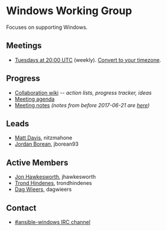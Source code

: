 # Windows Working Group

Focuses on supporting Windows.

## Meetings
* [Tuesdays at 20:00 UTC](https://calendar.google.com/calendar/embed?src=ansible.com_pafenslko0e2bqjgujp8f7s0do%40group.calendar.google.com) (weekly). [Convert to your timezone](http://www.thetimezoneconverter.com/?t=20:00&tz=UTC).

## Progress
* [Collaboration wiki](https://github.com/ansible/community/wiki/Windows) *-- action lists, progress tracker, ideas*
* [Meeting agenda](https://github.com/ansible/community/issues/153)
* [Meeting notes](https://meetbot.fedoraproject.org/sresults/?group_id=ansible-windows&type=channel) *(notes from before 2017-06-21 are [here](https://meetbot.fedoraproject.org/sresults/?group_id=ansible-meeting&type=channel))*

## Leads
* [Matt Davis](https://github.com/nitzmahone), nitzmahone
* [Jordan Borean](https://github.com/jborean93), jborean93

## Active Members
* [Jon Hawkesworth](https://github.com/jhawkesworth), jhawkesworth
* [Trond Hindenes](https://github.com/trondhindenes), trondhindenes
* [Dag Wieers](https://github.com/dagwieers), dagwieers

## Contact
* [#ansible-windows IRC channel](https://webchat.freenode.net/?channels=ansible-windows)
